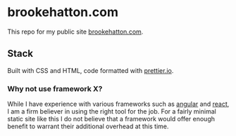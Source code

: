 # brookehatton.com

This repo for my public site [brookehatton.com](https://brookehatton.com).

## Stack

Built with CSS and HTML, code formatted with [prettier.io](https://prettier.io).

### Why not use framework X?

While I have experience with various frameworks such as [angular](https://angular.io) and [react](https://reactjs.org), I am a firm believer in using the right tool for the job. For a fairly minimal static site like this I do not believe that a framework would offer enough benefit to warrant their additional overhead at this time.
